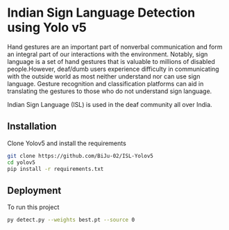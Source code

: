 
# Indian Sign Language Detection using Yolo v5

Hand gestures are an important part of nonverbal communication and form an integral part of our interactions with the environment. Notably, sign language is a set of hand gestures that is valuable to millions of disabled people.However, deaf/dumb users experience difficulty in communicating with the outside world as most neither understand nor can use sign language. Gesture recognition and classification platforms can aid in translating the gestures to those who do not understand sign language.

Indian Sign Language (ISL) is used in the deaf community all over India. 

## Installation

Clone Yolov5 and install the requirements

```bash
git clone https://github.com/BiJu-02/ISL-Yolov5  
cd yolov5
pip install -r requirements.txt  
```
    
## Deployment

To run this project

```bash
py detect.py --weights best.pt --source 0
```

